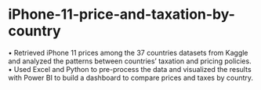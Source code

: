 # iPhone-11-price-and-taxation-by-country
•	Retrieved iPhone 11 prices among the 37 countries datasets from Kaggle and analyzed the patterns between countries’ taxation and pricing policies.
•	Used Excel and Python to pre-process the data and visualized the results with Power BI to build a dashboard to compare prices and taxes by country.
